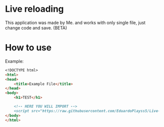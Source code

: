 # Live reloading
This application was made by Me. and works with only single file, just change code and save. (BETA)

# How to use
Example:
```markdown
<!DOCTYPE html>
<html>
<head>
    <title>Example File</title>
</head>
<body>
    <h1>TEST</h1>

    <!-- HERE YOU WILL IMPORT -->
    <script src="https://raw.githubusercontent.com/EduardoPlayss5/Live-reloading/main/livereload3.js"></script>
</body>
</html>
```
